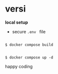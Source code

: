 # versi

<b>local setup</b>

- secure <code>.env </code> file

<code>
$ docker compose build

$ docker compose up -d
</code>

happy coding